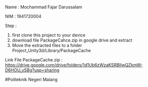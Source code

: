 
Name : Mochammad Fajar Darussalam

NIM  : 1941720004



Step :
1. first clone this project to your device
2. download file PackageCahce.zip in google drive and extract
3. Move the extracted files to a folder Project_Unity3d/Library/PackageCache


Link File PackageCache.zip :
https://drive.google.com/drive/folders/1d1Ub6zWzaKSRBIlwQZkmW-D6HOU_ySBg?usp=sharing

#Politeknik Negeri Malang
